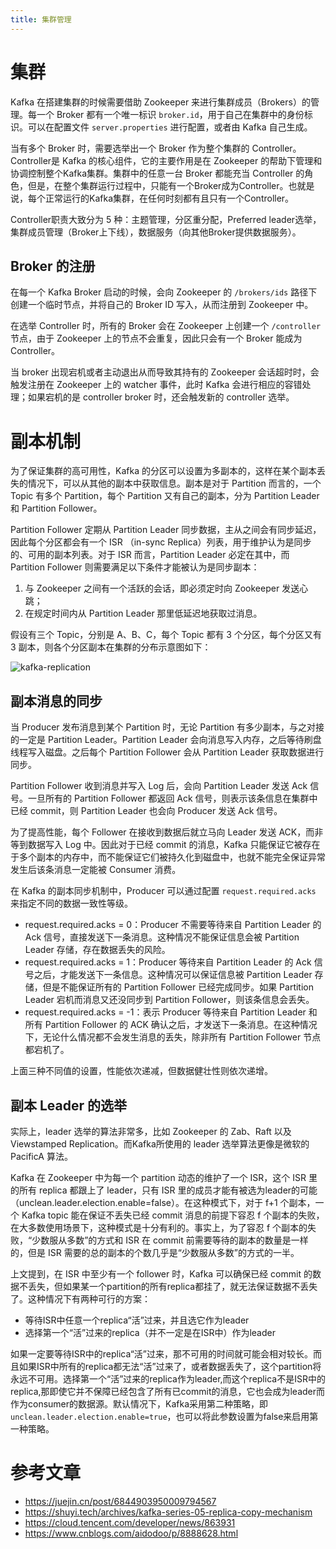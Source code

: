 ```yaml
---
title: 集群管理
---
```




# 集群

Kafka 在搭建集群的时候需要借助 Zookeeper 来进行集群成员（Brokers）的管理。每一个 Broker 都有一个唯一标识 `broker.id`，用于自己在集群中的身份标识。可以在配置文件 `server.properties` 进行配置，或者由 Kafka 自己生成。

当有多个 Broker 时，需要选举出一个 Broker 作为整个集群的 Controller。Controller是 Kafka 的核心组件，它的主要作用是在 Zookeeper 的帮助下管理和协调控制整个Kafka集群。集群中的任意一台 Broker 都能充当 Controller 的角色，但是，在整个集群运行过程中，只能有一个Broker成为Controller。也就是说，每个正常运行的Kafka集群，在任何时刻都有且只有一个Controller。

Controller职责大致分为 5 种：主题管理，分区重分配，Preferred leader选举，集群成员管理（Broker上下线），数据服务（向其他Broker提供数据服务）。

## Broker 的注册

在每一个 Kafka Broker 启动的时候，会向 Zookeeper 的 `/brokers/ids` 路径下创建一个临时节点，并将自己的 Broker ID 写入，从而注册到 Zookeeper 中。

在选举 Controller 时，所有的 Broker 会在 Zookeeper 上创建一个 `/controller` 节点，由于 Zookeeper 上的节点不会重复，因此只会有一个 Broker 能成为 Controller。

当 broker 出现宕机或者主动退出从而导致其持有的 Zookeeper 会话超时时，会触发注册在 Zookeeper 上的 watcher 事件，此时 Kafka 会进行相应的容错处理；如果宕机的是 controller broker 时，还会触发新的 controller 选举。

# 副本机制

为了保证集群的高可用性，Kafka 的分区可以设置为多副本的，这样在某个副本丢失的情况下，可以从其他的副本中获取信息。副本是对于 Partition 而言的，一个 Topic 有多个 Partition，每个 Partition 又有自己的副本，分为 Partition Leader 和 Partition Follower。

Partition Follower 定期从 Partition Leader 同步数据，主从之间会有同步延迟，因此每个分区都会有一个 ISR （in-sync Replica）列表，用于维护认为是同步的、可用的副本列表。对于 ISR 而言，Partition Leader 必定在其中，而 Partition Follower 则需要满足以下条件才能被认为是同步副本：

1. 与 Zookeeper 之间有一个活跃的会话，即必须定时向 Zookeeper 发送心跳；
2. 在规定时间内从 Partition Leader 那里低延迟地获取过消息。

假设有三个 Topic，分别是 A、B、C，每个 Topic 都有 $3$ 个分区，每个分区又有 $3$ 副本，则各个分区副本在集群的分布示意图如下：

![kafka-replication](https://www.lin2j.tech/blog-image/middleware/kafka-replication.png)

## 副本消息的同步

当 Producer 发布消息到某个 Partition 时，无论 Partition 有多少副本，与之对接的一定是 Partition Leader。Partition Leader 会向消息写入内存，之后等待刷盘线程写入磁盘。之后每个 Partition Follower 会从 Partition Leader 获取数据进行同步。

Partition Follower 收到消息并写入 Log 后，会向 Partition Leader 发送 Ack 信号。一旦所有的 Partition Follower 都返回 Ack 信号，则表示该条信息在集群中已经 commit，则 Partition Leader 也会向 Producer 发送 Ack 信号。

为了提高性能，每个 Follower 在接收到数据后就立马向 Leader 发送 ACK，而非等到数据写入 Log 中。因此对于已经 commit 的消息，Kafka 只能保证它被存在于多个副本的内存中，而不能保证它们被持久化到磁盘中，也就不能完全保证异常发生后该条消息一定能被 Consumer 消费。

在 Kafka 的副本同步机制中，Producer 可以通过配置 `request.required.acks` 来指定不同的数据一致性等级。

- request.required.acks = 0：Producer 不需要等待来自 Partition Leader 的 Ack 信号，直接发送下一条消息。这种情况不能保证信息会被 Partition Leader 存储，存在数据丢失的风险。
- request.required.acks = 1：Producer 等待来自 Partition Leader 的 Ack 信号之后，才能发送下一条信息。这种情况可以保证信息被 Partition Leader 存储，但是不能保证所有的 Partition Follower 已经完成同步。如果 Partition Leader 宕机而消息又还没同步到 Partition Follower，则该条信息会丢失。
- request.required.acks = -1：表示 Producer 等待来自 Partition Leader 和所有 Partition Follower 的 ACK 确认之后，才发送下一条消息。在这种情况下，无论什么情况都不会发生消息的丢失，除非所有 Partition Follower 节点都宕机了。

上面三种不同值的设置，性能依次递减，但数据健壮性则依次递增。

## 副本 Leader 的选举

实际上，leader 选举的算法非常多，比如 Zookeeper 的 Zab、Raft 以及 Viewstamped Replication。而Kafka所使用的 leader 选举算法更像是微软的 PacificA 算法。

Kafka 在 Zookeeper 中为每一个 partition 动态的维护了一个 ISR，这个 ISR 里的所有 replica 都跟上了 leader，只有 ISR 里的成员才能有被选为leader的可能（unclean.leader.election.enable=false）。在这种模式下，对于 f+1 个副本，一个 Kafka topic 能在保证不丢失已经 commit 消息的前提下容忍 f 个副本的失败，在大多数使用场景下，这种模式是十分有利的。事实上，为了容忍 f 个副本的失败，“少数服从多数”的方式和 ISR 在 commit 前需要等待的副本的数量是一样的，但是 ISR 需要的总的副本的个数几乎是“少数服从多数”的方式的一半。

上文提到，在 ISR 中至少有一个 follower 时，Kafka 可以确保已经 commit 的数据不丢失，但如果某一个partition的所有replica都挂了，就无法保证数据不丢失了。这种情况下有两种可行的方案：

- 等待ISR中任意一个replica“活”过来，并且选它作为leader
- 选择第一个“活”过来的replica（并不一定是在ISR中）作为leader

如果一定要等待ISR中的replica“活”过来，那不可用的时间就可能会相对较长。而且如果ISR中所有的replica都无法“活”过来了，或者数据丢失了，这个partition将永远不可用。选择第一个“活”过来的replica作为leader,而这个replica不是ISR中的replica,那即使它并不保障已经包含了所有已commit的消息，它也会成为leader而作为consumer的数据源。默认情况下，Kafka采用第二种策略，即`unclean.leader.election.enable=true`，也可以将此参数设置为false来启用第一种策略。

# 参考文章

- https://juejin.cn/post/6844903950009794567
- https://shuyi.tech/archives/kafka-series-05-replica-copy-mechanism
- https://cloud.tencent.com/developer/news/863931
- https://www.cnblogs.com/aidodoo/p/8888628.html
